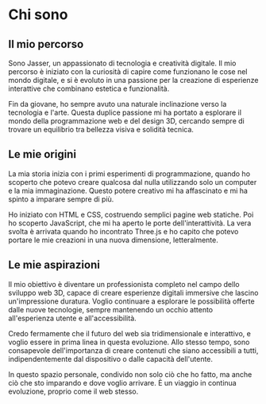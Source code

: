 # Chi sono

## Il mio percorso

Sono Jasser, un appassionato di tecnologia e creatività digitale. Il mio percorso è iniziato con la curiosità di capire come funzionano le cose nel mondo digitale, e si è evoluto in una passione per la creazione di esperienze interattive che combinano estetica e funzionalità.

Fin da giovane, ho sempre avuto una naturale inclinazione verso la tecnologia e l'arte. Questa duplice passione mi ha portato a esplorare il mondo della programmazione web e del design 3D, cercando sempre di trovare un equilibrio tra bellezza visiva e solidità tecnica.

## Le mie origini

La mia storia inizia con i primi esperimenti di programmazione, quando ho scoperto che potevo creare qualcosa dal nulla utilizzando solo un computer e la mia immaginazione. Questo potere creativo mi ha affascinato e mi ha spinto a imparare sempre di più.

Ho iniziato con HTML e CSS, costruendo semplici pagine web statiche. Poi ho scoperto JavaScript, che mi ha aperto le porte dell'interattività. La vera svolta è arrivata quando ho incontrato Three.js e ho capito che potevo portare le mie creazioni in una nuova dimensione, letteralmente.

## Le mie aspirazioni

Il mio obiettivo è diventare un professionista completo nel campo dello sviluppo web 3D, capace di creare esperienze digitali immersive che lascino un'impressione duratura. Voglio continuare a esplorare le possibilità offerte dalle nuove tecnologie, sempre mantenendo un occhio attento all'esperienza utente e all'accessibilità.

Credo fermamente che il futuro del web sia tridimensionale e interattivo, e voglio essere in prima linea in questa evoluzione. Allo stesso tempo, sono consapevole dell'importanza di creare contenuti che siano accessibili a tutti, indipendentemente dal dispositivo o dalle capacità dell'utente.

In questo spazio personale, condivido non solo ciò che ho fatto, ma anche ciò che sto imparando e dove voglio arrivare. È un viaggio in continua evoluzione, proprio come il web stesso.

